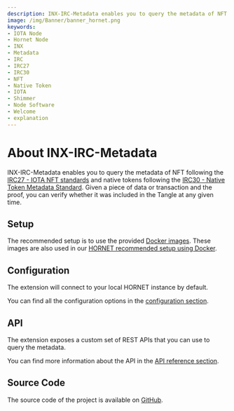 ```yaml
---
description: INX-IRC-Metadata enables you to query the metadata of NFT and native tokens.
image: /img/Banner/banner_hornet.png
keywords:
- IOTA Node
- Hornet Node
- INX
- Metadata
- IRC
- IRC27
- IRC30
- NFT
- Native Token
- IOTA
- Shimmer
- Node Software
- Welcome
- explanation
---
```


# About INX-IRC-Metadata

INX-IRC-Metadata enables you to query the metadata of NFT following the [IRC27 - IOTA NFT standards](https://github.com/iotaledger/tips/blob/main/tips/TIP-0027/tip-0027.md) and native tokens following the [IRC30 - Native Token Metadata Standard](https://github.com/iotaledger/tips/blob/main/tips/TIP-0030/tip-0030.md).
Given a piece of data or transaction and the proof, you can verify whether it was included in the Tangle at any given time.

## Setup

The recommended setup is to use the provided [Docker images](https://hub.docker.com/r/iotaledger/inx-irc-metadata).
These images are also used in our [HORNET recommended setup using Docker](http://wiki.iota.org/hornet/develop/how_tos/using_docker).

## Configuration

The extension will connect to your local HORNET instance by default.

You can find all the configuration options in the [configuration section](configuration.md).

## API

The extension exposes a custom set of REST APIs that you can use to query the metadata.

You can find more information about the API in the [API reference section](api_reference.md).

## Source Code

The source code of the project is available on [GitHub](https://github.com/iotaledger/inx-irc-metadata).